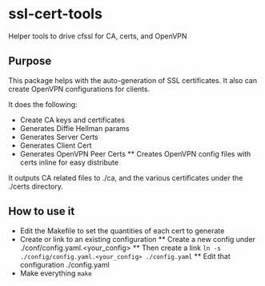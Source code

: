 # ssl-cert-tools
Helper tools to drive cfssl for CA, certs, and OpenVPN

## Purpose

This package helps with the auto-generation of SSL certificates.  It
also can create OpenVPN configurations for clients.


It does the following:

* Create CA keys and certificates
* Generates Diffie Hellman params
* Generates Server Certs
* Generates Client Cert
* Generates OpenVPN Peer Certs
  ** Creates OpenVPN config files with certs inline for easy distribute

It outputs CA related files to ./ca, and the various certificates
under the ./certs directory.

## How to use it

* Edit the Makefile to set the quantities of each cert to generate
* Create or link to an existing configuration
  ** Create a new config under ./conf/config.yaml.<your_config>
  ** Then create a link `ln -s ./config/config.yaml.<your_config> ./config.yaml`
  ** Edit that configuration ./config.yaml
* Make everything `make`
